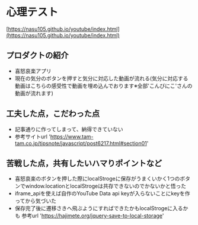 # 心理テスト

[https://nasu105.github.io/youtube/index.html](https://nasu105.github.io/youtube/index.html)

## プロダクトの紹介

- 喜怒哀楽アプリ
- 現在の気分のボタンを押すと気分に対応した動画が流れる(気分に対応する動画はこちらの感受性で動画を埋め込んでおります※全部'こんびにこ'さんの動画が流れます)

## 工夫した点，こだわった点

- 記事通りに作ってしまって、納得できていない
- 参考サイトurl 'https://www.tam-tam.co.jp/tipsnote/javascript/post6217.html#section01'

## 苦戦した点，共有したいハマりポイントなど

- 喜怒哀楽のボタンを押した際にlocalStrogeに保存がうまくいかく1つのボタンでwindow.locationとlocalStrogeは共存できないのでかないかと悟った
- iframe_apiを使えば自作のYouTube Data api keyが入らないことにkeyを作ってから気づいた
- 保存完了後に遷移さきへ飛ぶようにすればできたかもlocalStrogeに入るかも
参考url 'https://hajimete.org/jquery-save-to-local-storage'